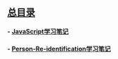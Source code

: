 
## [总目录](./)

#### - [JavaScript学习笔记](./JavaScript)
#### - [Person-Re-identification学习笔记](./Person-Re-identification)
